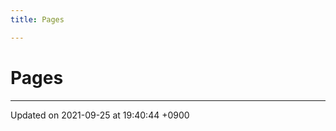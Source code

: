 ```yaml
---
title: Pages

---
```


# Pages







-------------------------------

Updated on 2021-09-25 at 19:40:44 +0900
